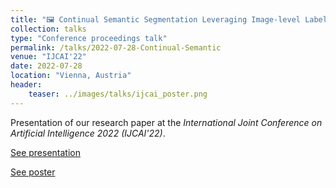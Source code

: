 ```yaml
---
title: "🖼️ Continual Semantic Segmentation Leveraging Image-level Labels and Rehearsal"
collection: talks
type: "Conference proceedings talk"
permalink: /talks/2022-07-28-Continual-Semantic
venue: "IJCAI'22"
date: 2022-07-28
location: "Vienna, Austria"
header:
    teaser: ../images/talks/ijcai_poster.png
---
```

Presentation of our research paper at the <i>International Joint Conference on Artificial Intelligence 2022 (IJCAI'22)</i>.

[See presentation](https://drive.google.com/file/d/1vOx9zlSLyMU1ApGk43dOHQvAdEjDcBty/view?usp=sharing)

[See poster](https://drive.google.com/file/d/1BvKb-kNL6mdPwa99_qsuR9deIyYjakk8/view?usp=sharing)
